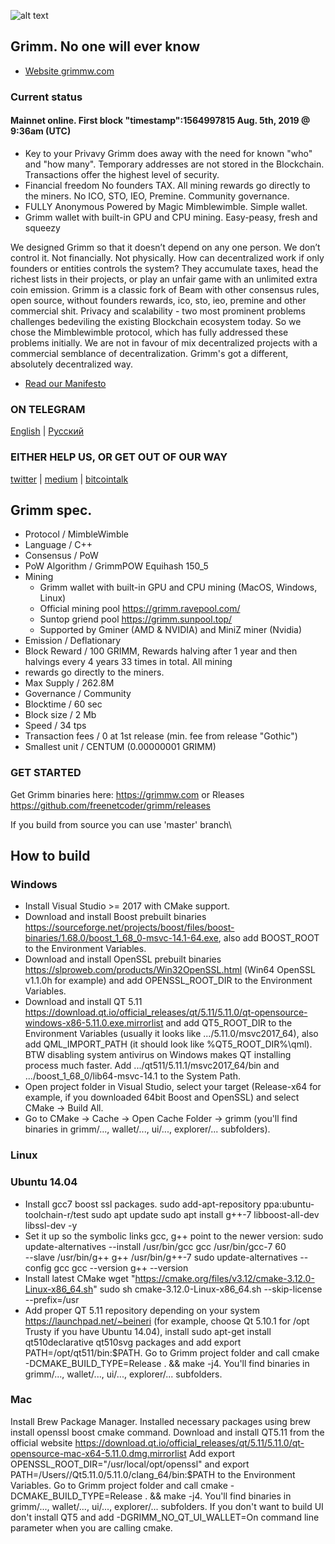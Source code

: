 
![alt text](https://i.ibb.co/vBHKqqV/logo200.png)
## Grimm. No one will ever know
- [Website grimmw.com](https://grimmw.com)
### Current status

#### Mainnet online. First block "timestamp":1564997815 Aug. 5th, 2019 @ 9:36am (UTC)


- Key to your Privavy 
Grimm does away with the need for known "who" and "how many". Temporary addresses are not stored in the Blockchain. Transactions offer the highest level of security.
- Financial freedom
No founders TAX. All mining rewards go directly to the miners. No ICO, STO, IEO, Premine. Community governance.
- FULLY Anonymous
Powered by Magic Mimblewimble. Simple wallet.
- Grimm wallet with built-in GPU and CPU mining.
Easy-peasy, fresh and squeezy

We designed Grimm so that it doesn’t depend on any one person. We don’t control it. Not financially. Not physically. How can decentralized work if only founders or entities controls the system? They accumulate taxes, head the richest lists in their projects, or play an unfair game with an unlimited extra coin emission. Grimm is a classic fork of Beam with other consensus rules, open source, without founders rewards, ico, sto, ieo, premine and other commercial shit. Privacy and scalability - two most prominent problems challenges bedeviling the existing Blockchain ecosystem today. So we chose the Mimblewimble protocol, which has fully addressed these problems initially. We are not in favour of mix decentralized projects with a commercial semblance of decentralization. Grimm's got a different, absolutely decentralized way.

- [Read our Manifesto](https://github.com/freenetcoder/Manifesto/blob/master/Manifesto.md)


### ON TELEGRAM

[English](https://t.me/grimmw) | [Русский](https://t.me/grimmwru)

### EITHER HELP US, OR GET OUT OF OUR WAY

[twitter](https://twitter.com/grimmwcom) | [medium](https://medium.com/grimmwcom) | [bitcointalk](https://bitcointalk.org)

## Grimm spec.
- Protocol / MimbleWimble
- Language / C++
- Consensus / PoW
- PoW Algorithm / GrimmPOW Equihash 150_5
- Mining
  - Grimm wallet with built-in GPU and CPU mining (MacOS, Windows, Linux)
  - Official mining pool https://grimm.ravepool.com/
  - Suntop griend pool https://grimm.sunpool.top/
  - Supported by Gminer (AMD & NVIDIA) and MiniZ miner (Nvidia) 
- Emission / Deflationary
- Block Reward / 100 GRIMM, Rewards halving after 1 year and then halvings every 4 years 33 times in total. All mining
- rewards go directly to the miners.
- Max Supply / 262.8M
- Governance / Community
- Blocktime / 60 sec
- Block size / 2 Mb
- Speed / 34 tps
- Transaction fees / 0 at 1st release (min. fee from release "Gothic")
- Smallest unit / CENTUM (0.00000001 GRIMM)

### GET STARTED


Get Grimm binaries here: https://grimmw.com or Rleases https://github.com/freenetcoder/grimm/releases

If you build from source you can use 'master' branch\

## How to build

### Windows
- Install Visual Studio >= 2017 with CMake support.
- Download and install Boost prebuilt binaries https://sourceforge.net/projects/boost/files/boost-binaries/1.68.0/boost_1_68_0-msvc-14.1-64.exe, also add BOOST_ROOT to the Environment Variables.
- Download and install OpenSSL prebuilt binaries https://slproweb.com/products/Win32OpenSSL.html (Win64 OpenSSL v1.1.0h for example) and add OPENSSL_ROOT_DIR to the Environment Variables.
- Download and install QT 5.11 https://download.qt.io/official_releases/qt/5.11/5.11.0/qt-opensource-windows-x86-5.11.0.exe.mirrorlist and add QT5_ROOT_DIR to the Environment Variables (usually it looks like .../5.11.0/msvc2017_64), also add QML_IMPORT_PATH (it should look like %QT5_ROOT_DIR%\qml). BTW disabling system antivirus on Windows makes QT installing process much faster.
Add .../qt511/5.11.1/msvc2017_64/bin and .../boost_1_68_0/lib64-msvc-14.1 to the System Path.
- Open project folder in Visual Studio, select your target (Release-x64 for example, if you downloaded 64bit Boost and OpenSSL) and select CMake -> Build All.
- Go to CMake -> Cache -> Open Cache Folder -> grimm (you'll find binaries in grimm/..., wallet/..., ui/..., explorer/... subfolders).

### Linux
### Ubuntu 14.04
- Install gcc7 boost ssl packages.
  sudo add-apt-repository ppa:ubuntu-toolchain-r/test
  sudo apt update
  sudo apt install g++-7 libboost-all-dev libssl-dev -y
- Set it up so the symbolic links gcc, g++ point to the newer version:
  sudo update-alternatives --install /usr/bin/gcc gcc /usr/bin/gcc-7 60 \
                           --slave /usr/bin/g++ g++ /usr/bin/g++-7
  sudo update-alternatives --config gcc
  gcc --version
  g++ --version
- Install latest CMake
  wget "https://cmake.org/files/v3.12/cmake-3.12.0-Linux-x86_64.sh"
  sudo sh cmake-3.12.0-Linux-x86_64.sh --skip-license --prefix=/usr
- Add proper QT 5.11 repository depending on your system https://launchpad.net/~beineri (for example, choose Qt 5.10.1 for /opt Trusty if you have Ubuntu 14.04), install sudo apt-get install qt510declarative qt510svg packages and add export PATH=/opt/qt511/bin:$PATH.
Go to Grimm project folder and call cmake -DCMAKE_BUILD_TYPE=Release . && make -j4.
You'll find binaries in grimm/..., wallet/..., ui/..., explorer/... subfolders.

### Mac
Install Brew Package Manager.
Installed necessary packages using brew install openssl boost cmake command.
Download and install QT5.11 from the official website https://download.qt.io/official_releases/qt/5.11/5.11.0/qt-opensource-mac-x64-5.11.0.dmg.mirrorlist
Add export OPENSSL_ROOT_DIR="/usr/local/opt/openssl" and export PATH=/Users/<username>/Qt5.11.0/5.11.0/clang_64/bin:$PATH to the Environment Variables.
Go to Grimm project folder and call cmake -DCMAKE_BUILD_TYPE=Release . && make -j4.
You'll find binaries in grimm/..., wallet/..., ui/..., explorer/... subfolders.
If you don't want to build UI don't install QT5 and add -DGRIMM_NO_QT_UI_WALLET=On command line parameter when you are calling cmake.

